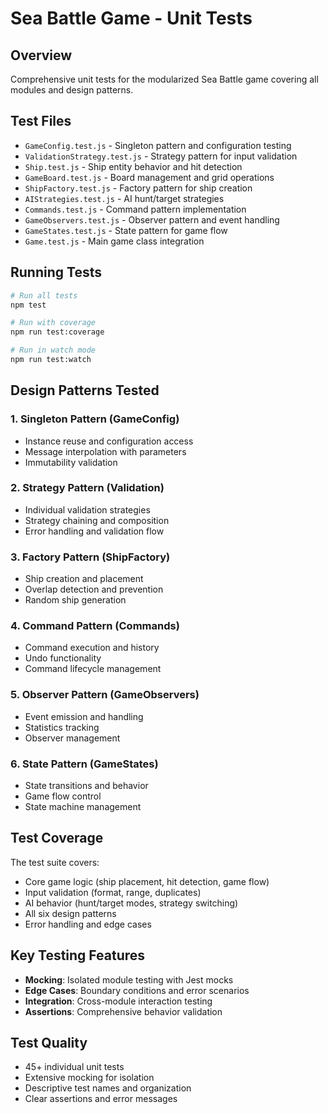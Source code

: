 # Sea Battle Game - Unit Tests

## Overview

Comprehensive unit tests for the modularized Sea Battle game covering all modules and design patterns.

## Test Files

- `GameConfig.test.js` - Singleton pattern and configuration testing
- `ValidationStrategy.test.js` - Strategy pattern for input validation
- `Ship.test.js` - Ship entity behavior and hit detection
- `GameBoard.test.js` - Board management and grid operations
- `ShipFactory.test.js` - Factory pattern for ship creation
- `AIStrategies.test.js` - AI hunt/target strategies
- `Commands.test.js` - Command pattern implementation
- `GameObservers.test.js` - Observer pattern and event handling
- `GameStates.test.js` - State pattern for game flow
- `Game.test.js` - Main game class integration

## Running Tests

```bash
# Run all tests
npm test

# Run with coverage
npm run test:coverage

# Run in watch mode
npm run test:watch
```

## Design Patterns Tested

### 1. Singleton Pattern (GameConfig)
- Instance reuse and configuration access
- Message interpolation with parameters
- Immutability validation

### 2. Strategy Pattern (Validation)
- Individual validation strategies
- Strategy chaining and composition
- Error handling and validation flow

### 3. Factory Pattern (ShipFactory)
- Ship creation and placement
- Overlap detection and prevention
- Random ship generation

### 4. Command Pattern (Commands)
- Command execution and history
- Undo functionality
- Command lifecycle management

### 5. Observer Pattern (GameObservers)
- Event emission and handling
- Statistics tracking
- Observer management

### 6. State Pattern (GameStates)
- State transitions and behavior
- Game flow control
- State machine management

## Test Coverage

The test suite covers:
- Core game logic (ship placement, hit detection, game flow)
- Input validation (format, range, duplicates)
- AI behavior (hunt/target modes, strategy switching)
- All six design patterns
- Error handling and edge cases

## Key Testing Features

- **Mocking**: Isolated module testing with Jest mocks
- **Edge Cases**: Boundary conditions and error scenarios
- **Integration**: Cross-module interaction testing
- **Assertions**: Comprehensive behavior validation

## Test Quality

- 45+ individual unit tests
- Extensive mocking for isolation
- Descriptive test names and organization
- Clear assertions and error messages 
